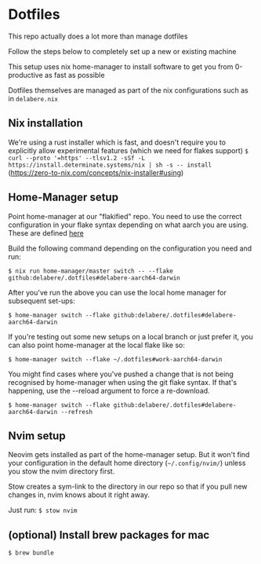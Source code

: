 # Dotfiles
This repo actually does a lot more than manage dotfiles

Follow the steps below to completely set up a new or existing machine


This setup uses nix home-manager to install software to get you from 0-productive as fast as possible

Dotfiles themselves are managed as part of the nix configurations such as in `delabere.nix`

## Nix installation
We're using a rust installer which is fast, and doesn't require you to explicitly allow experimental features (which we need for flakes support)
```$ curl --proto '=https' --tlsv1.2 -sSf -L https://install.determinate.systems/nix | sh -s -- install```
(https://zero-to-nix.com/concepts/nix-installer#using)

## Home-Manager setup
Point home-manager at our "flakified" repo. You need to use the correct configuration in your flake syntax depending on what aarch you are using. 
These are defined [here](https://github.com/delabere/.dotfiles/blob/89ff1dcf20294a49e08580f7b323e96d47173cec/flake.nix#L34-L37)

Build the following command depending on the configuration you need and run:

```$ nix run home-manager/master switch -- --flake github:delabere/.dotfiles#delabere-aarch64-darwin```

After you've run the above you can use the local home manager for subsequent set-ups:

```$ home-manager switch --flake github:delabere/.dotfiles#delabere-aarch64-darwin```

If you're testing out some new setups on a local branch or just prefer it, you can also point home-manager at the local
flake like so:

```$ home-manager switch --flake ~/.dotfiles#work-aarch64-darwin```

You might find cases where you've pushed a change that is not being recognised by home-manager when using the git flake syntax. If that's happening, use the --reload argument to force a re-download.

```$ home-manager switch --flake github:delabere/.dotfiles#delabere-aarch64-darwin --refresh```

## Nvim setup
Neovim gets installed as part of the home-manager setup. But it won't find your configuration in the default home directory (`~/.config/nvim/`) unless you stow the nvim directory first.


Stow creates a sym-link to the directory in our repo so that if you pull new changes in, nvim knows about it right away.

Just run:
`$ stow nvim` 

## (optional) Install brew packages for mac
`$ brew bundle`
